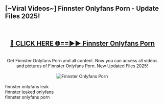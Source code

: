 <h2>[~Viral Videos~] Finnster Onlyfans Porn - Update Files 2025!</h2>
<br>
<div align="center">
<h2><a href="https://betterlinks.top/A2PfLJ" rel="nofollow">🔴 CLICK HERE 🌐==►► Finnster Onlyfans Porn</a></h2>
<br>
Get Finnster Onlyfans Porn and all content. Now you can access all videos and pictures of Finnster Onlyfans Porn. New Updated Files 2025!
<br>
<br>
<a href="https://betterlinks.top/A2PfLJ" rel="nofollow" data-target="animated-image.originalLink"><img src="https://i.ibb.co.com/WyWwxjT/player-gif2.gif" alt="Finnster Onlyfans Porn" style="max-width: 100%; display: inline-block;" data-target="animated-image.originalImage"></a>
</div>
<br>
finnster onlyfans leak<br>
finnster leaked onlyfans<br>
finnster onlyfans porn